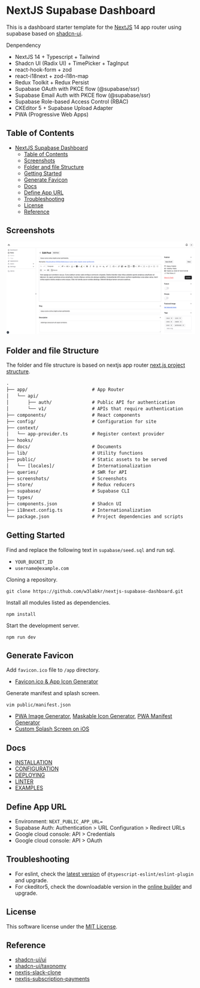 # NextJS Supabase Dashboard

This is a dashboard starter template for the [NextJS](https://nextjs.org) 14 app router using supabase based on [shadcn-ui](https://ui.shadcn.com).

Denpendency

- NextJS 14 + Typescript + Tailwind
- Shadcn UI (Radix UI) + TimePicker + TagInput
- react-hook-form + zod
- react-i18next + zod-i18n-map
- Redux Toolkit + Redux Persist
- Supabase OAuth with PKCE flow (@supabase/ssr)
- Supabase Email Auth with PKCE flow (@supabase/ssr)
- Supabase Role-based Access Control (RBAC)
- CKEditor 5 + Supabase Upload Adapter
- PWA (Progressive Web Apps)

## Table of Contents

- [NextJS Supabase Dashboard](#nextjs-supabase-dashboard)
  - [Table of Contents](#table-of-contents)
  - [Screenshots](#screenshots)
  - [Folder and file Structure](#folder-and-file-structure)
  - [Getting Started](#getting-started)
  - [Generate Favicon](#generate-favicon)
  - [Docs](#docs)
  - [Define App URL](#define-app-url)
  - [Troubleshooting](#troubleshooting)
  - [License](#license)
  - [Reference](#reference)

## Screenshots

![screenshot](./screenshot.png)

## Folder and file Structure

The folder and file structure is based on nextjs app router [next.js project structure](https://nextjs.org/docs/getting-started/project-structure).

```txt
.
├── app/                        # App Router
│   └── api/
│       ├── auth/               # Public API for authentication
│       └── v1/                 # APIs that require authentication
├── components/                 # React components
├── config/                     # Configuration for site
├── context/
│   └── app-provider.ts         # Register context provider
├── hooks/
├── docs/                       # Documents
├── lib/                        # Utility functions
├── public/                     # Static assets to be served
│   └── [locales]/              # Internationalization
├── queries/                    # SWR for API
├── screenshots/                # Screenshots
├── store/                      # Redux reducers
├── supabase/                   # Supabase CLI
├── types/
├── components.json             # Shadcn UI
├── i18next.config.ts           # Internationalization
└── package.json                # Project dependencies and scripts
```

## Getting Started

Find and replace the following text in `supabase/seed.sql` and run sql.

- `YOUR_BUCKET_ID`
- `username@example.com`

Cloning a repository.

```shell
git clone https://github.com/w3labkr/nextjs-supabase-dashboard.git
```

Install all modules listed as dependencies.

```shell
npm install
```

Start the development server.

```shell
npm run dev
```

## Generate Favicon

Add `favicon.ico` file to `/app` directory.

- [Favicon.ico & App Icon Generator](https://www.favicon-generator.org)

Generate manifest and splash screen.

```shell
vim public/manifest.json
```

- [PWA Image Generator](https://www.pwabuilder.com/imageGenerator),
  [Maskable Icon Generator](https://progressier.com/maskable-icons-editor),
  [PWA Manifest Generator](https://www.simicart.com/manifest-generator.html)
- [Custom Splash Screen on iOS](https://appsco.pe/developer/splash-screens)

## Docs

- [INSTALLATION](./docs/INSTALLATION.md)
- [CONFIGURATION](./docs/CONFIGURATION.md)
- [DEPLOYING](./docs/DEPLOYING.md)
- [LINTER](./docs/LINTER.md)
- [EXAMPLES](./docs/EXAMPLES.md)

## Define App URL

- Environment: `NEXT_PUBLIC_APP_URL=`
- Supabase Auth: Authentication > URL Configuration > Redirect URLs
- Google cloud console: API > Credentials
- Google cloud console: API > OAuth

## Troubleshooting

- For eslint, check the [latest version](https://www.npmjs.com/package/@typescript-eslint/eslint-plugin?activeTab=versions) of `@typescript-eslint/eslint-plugin` and upgrade.
- For ckeditor5, check the downloadable version in the [online builder](https://ckeditor.com/ckeditor-5/online-builder/) and upgrade.

## License

This software license under the [MIT License](LICENSE).

## Reference

- [shadcn-ui/ui](https://github.com/shadcn-ui/ui)
- [shadcn-ui/taxonomy](https://github.com/shadcn-ui/taxonomy)
- [nextjs-slack-clone](https://github.com/supabase/supabase/tree/master/examples/slack-clone/nextjs-slack-clone)
- [nextjs-subscription-payments](https://github.com/vercel/nextjs-subscription-payments)

